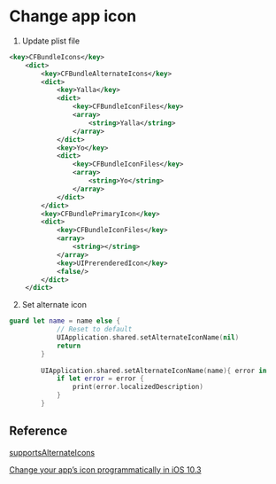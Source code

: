 # Change app icon

1. Update plist file

```xml
<key>CFBundleIcons</key>
	<dict>
		<key>CFBundleAlternateIcons</key>
		<dict>
			<key>Yalla</key>
			<dict>
				<key>CFBundleIconFiles</key>
				<array>
					<string>Yalla</string>
				</array>
			</dict>
			<key>Yo</key>
			<dict>
				<key>CFBundleIconFiles</key>
				<array>
					<string>Yo</string>
				</array>
			</dict>
		</dict>
		<key>CFBundlePrimaryIcon</key>
		<dict>
			<key>CFBundleIconFiles</key>
			<array>
				<string></string>
			</array>
			<key>UIPrerenderedIcon</key>
			<false/>
		</dict>
	</dict>
```

2. Set alternate icon

```swift
guard let name = name else {
            // Reset to default
            UIApplication.shared.setAlternateIconName(nil)
            return
        }
        
        UIApplication.shared.setAlternateIconName(name){ error in
            if let error = error {
                print(error.localizedDescription)
            }
        }
```

## Reference

[supportsAlternateIcons](https://developer.apple.com/documentation/uikit/uiapplication/2806815-supportsalternateicons)

[Change your app’s icon programmatically in iOS 10.3](https://medium.com/swiftworld/swift-world-change-your-apps-icon-programmatically-in-ios-10-3-8e706a3206b3)
